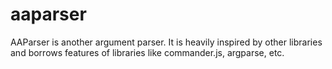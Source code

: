 #  aaparser

AAParser is another argument parser. It is heavily inspired by other
libraries and borrows features of libraries like commander.js, argparse, etc.

